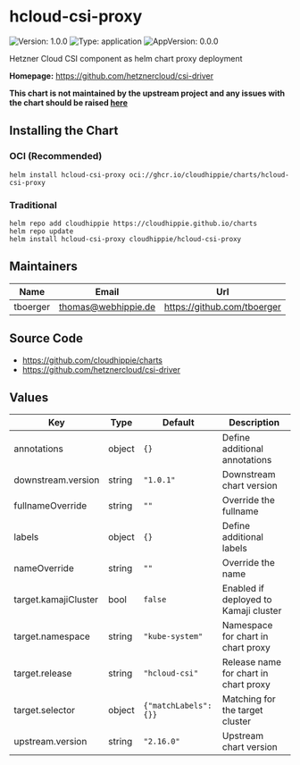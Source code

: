 # hcloud-csi-proxy

![Version: 1.0.0](https://img.shields.io/badge/Version-1.0.0-informational?style=flat-square) ![Type: application](https://img.shields.io/badge/Type-application-informational?style=flat-square) ![AppVersion: 0.0.0](https://img.shields.io/badge/AppVersion-0.0.0-informational?style=flat-square)

Hetzner Cloud CSI component as helm chart proxy deployment

**Homepage:** <https://github.com/hetznercloud/csi-driver>

**This chart is not maintained by the upstream project and any issues with the
chart should be raised [here](https://github.com/cloudhippie/charts/issues/new)**

## Installing the Chart

### OCI (Recommended)

```console
helm install hcloud-csi-proxy oci://ghcr.io/cloudhippie/charts/hcloud-csi-proxy
```

### Traditional

```console
helm repo add cloudhippie https://cloudhippie.github.io/charts
helm repo update
helm install hcloud-csi-proxy cloudhippie/hcloud-csi-proxy
```

## Maintainers

| Name | Email | Url |
| ---- | ------ | --- |
| tboerger | <thomas@webhippie.de> | <https://github.com/tboerger> |

## Source Code

* <https://github.com/cloudhippie/charts>
* <https://github.com/hetznercloud/csi-driver>

## Values

| Key | Type | Default | Description |
|-----|------|---------|-------------|
| annotations | object | `{}` | Define additional annotations |
| downstream.version | string | `"1.0.1"` | Downstream chart version |
| fullnameOverride | string | `""` | Override the fullname |
| labels | object | `{}` | Define additional labels |
| nameOverride | string | `""` | Override the name |
| target.kamajiCluster | bool | `false` | Enabled if deployed to Kamaji cluster |
| target.namespace | string | `"kube-system"` | Namespace for chart in chart proxy |
| target.release | string | `"hcloud-csi"` | Release name for chart in chart proxy |
| target.selector | object | `{"matchLabels":{}}` | Matching for the target cluster |
| upstream.version | string | `"2.16.0"` | Upstream chart version |
